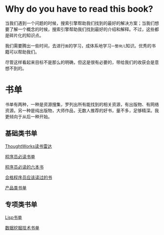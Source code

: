 # Why do you have to read this book?

当我们遇到一个问题的时候，搜索引擎帮助我们找到的最好的解决方案；当我们想要了解一个概念的时候，搜索引擎帮助我们找到最好的介绍和解释。不过，这些都是碎片化的知识点。

我们需要腾出一些时间，去进行`面`的学习，成体系地学习`一整块儿`知识。优秀的书籍可以帮助我们。

尽管这样看起来目标不是那么的明确，但这是很有必要的，带给我们的收获会是意想不到的。





# 书单

书单有两种，一种是资源搜集，罗列出所有能找到的相关资源，有出版物、有网络资源。另一种是纯出版物，大师作品，无数人推荐的好书，量不多，足够精深。我更倾向于从后一种开始。

## 基础类书单

[ThoughtWorks读书雷达](http://insights.thoughtworkers.org/reading-radar-2016/)

[程序员必读书单](http://lucida.me/blog/developer-reading-list)

[程序员必读的六本书](http://droidyue.com/blog/2015/07/04/six-books-every-programer-must-read/)

[合格程序员应该读过的书](http://www.ezlippi.com//blog/2014/07/qualified-programmer-should-read-what-books.html)

[产品类书单](https://www.zhihu.com/question/19568240)

## 专项类书单

[Lisp书单](http://gty.org.in/2014/05/09/learn-lisp-books.html)

[数据挖掘技术书单](https://www.zhihu.com/question/20757000)


